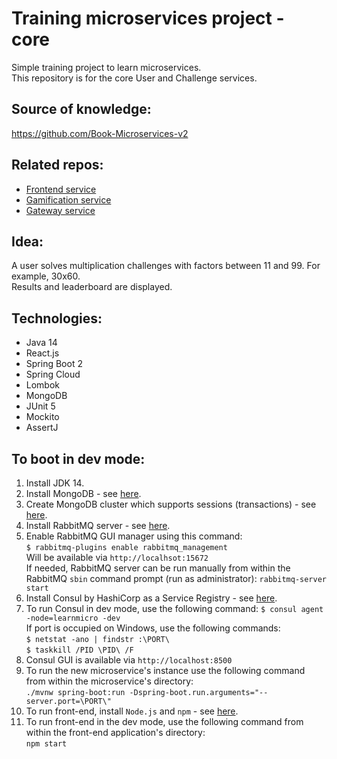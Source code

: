 # Training microservices project - core
Simple training project to learn microservices. <br>
This repository is for the core User and Challenge services.

## Source of knowledge:
https://github.com/Book-Microservices-v2

## Related repos:
<ul>
  <li><a href='https://github.com/olegyev/learn-microservices-multiplicator-frontend'>Frontend service</a></li>
  <li><a href='https://github.com/olegyev/learn-microservices-multiplicator-gamification'>Gamification service</a></li>
  <li><a href='https://github.com/olegyev/learn-microservices-multiplicator-gateway'>Gateway service</a></li>
</ul>

## Idea:
A user solves multiplication challenges with factors between 11 and 99. For example, 30x60. <br>
Results and leaderboard are displayed.

## Technologies:
<ul>
  <li>Java 14</li>
  <li>React.js</li>
  <li>Spring Boot 2</li>
  <li>Spring Cloud</li>
  <li>Lombok</li>
  <li>MongoDB</li>
  <li>JUnit 5</li>
  <li>Mockito</li>
  <li>AssertJ</li>
</ul>

## To boot in dev mode:
<ol>
    <li>Install JDK 14.</li>
    <li>Install MongoDB - see <a href="https://docs.mongodb.com/manual/administration/install-community/">here</a>.</li>
    <li>Create MongoDB cluster which supports sessions (transactions) - see <a href="https://stackoverflow.com/a/62729445">here</a>.</li>
    <li>Install RabbitMQ server - see <a href="https://www.rabbitmq.com/download.html">here</a>.</li>
    <li>Enable RabbitMQ GUI manager using this command:<br>
        <code>$ rabbitmq-plugins enable rabbitmq_management</code><br>
        Will be available via <code>http://localhsot:15672</code><br>
        If needed, RabbitMQ server can be run manually from within the RabbitMQ <code>sbin</code> command prompt (run as administrator): <code>rabbitmq-server start</code></li>
    <li>Install Consul by HashiCorp as a Service Registry - see <a href="https://learn.hashicorp.com/tutorials/consul/get-started-install">here</a>.</li>
    <li>To run Consul in dev mode, use the following command: <code>$ consul agent -node=learnmicro -dev</code><br>
        If port is occupied on Windows, use the following commands:<br>
        <code>$ netstat -ano | findstr :\PORT\</code><br>
        <code>$ taskkill /PID \PID\ /F</code></li>
    <li>Consul GUI is available via <code>http://localhost:8500</code></li>
    <li>To run the new microservice's instance use the following command from within the microservice's directory:<br>
        <code>./mvnw spring-boot:run -Dspring-boot.run.arguments="--server.port=\PORT\"</code></li>
    <li>To run front-end, install <code>Node.js</code> and <code>npm</code> - see <a href="https://nodejs.org/en/download/">here</a>.</li>
    <li>To run front-end in the dev mode, use the following command from within the front-end application's directory:<br>
        <code>npm start</code></li>
</ol>
